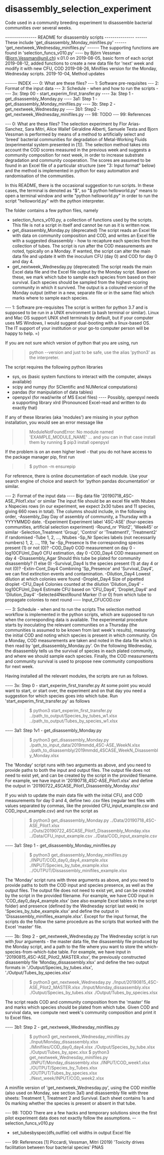 # disassembly_selection_experiment
Code used in a community breeding experiment to disassemble bacterial communities over several weeks.

---------------- README for disassembly scripts ---------------
------ These include 'get_disassembly_Monday_minifiles.py'
------               'get_nextweek_Wednesday_minifiles.py'
------ The supporting functions are found in 'selection_funcs_v010.py'
---- by Björn Vessman (Bjorn.Vessman@unil.ch)
v.01.0 on 2019-08-05, basic form of each script
          2019-08-12, added functions to create a new data file for 'next' week and
                      modify it with new CFU, COD
          2019-08-26, Minifiles version for the Monday, Wednesday scripts.
          2019-10-04, Method updates



------ INDEX
--- 0: What are these files?
--- 1: Software pre-requisites
--- 2: Format of the input data
--- 3: Schedule - when and how to run the scripts
---- 3x: Step 00 - start_experim_first_transfer.py
---- 3a: Step 1  - get_disassembly_Monday.py
---- 3a1: Step 1 - get_disassembly_Monday_minifiles.py
---- 3b: Step 2  - get_nextweek_Wednesday.py
---- 3b1: Step2  - get_nextweek_Wednesday_minifiles.py
--- 98: TODO
--- 99: References


--- 0: What are these files?
The selection experiment by Flor Arias-Sanchez, Sara Mitri, Alice Wallef Géraldine Alberti, Samuele Testa and Bjorn Vessman is performed by means of a method to artificially select and 'breed' bacterial communities for degradation of Metal-Working Fluids (experimental system presented in [1]). The selection method takes into account the COD scores measured in the previous week and suggests a community composition for next week, in order to increase substrate degradation and community cooperation. The scores are assumed to be found in an Excel file of a particular structure (see "3: Input format" below) and the method is implemented in python for easy automation and randomisation of the communities.

In this README, there is the occasional suggestion to run scripts. In these cases, the terminal is denoted as "$", so "$ python helloworld.py" means to open a terminal window and write "python helloworld.py" in order to run the script "helloworld.py" with the python interpreter.

The folder contains a few python files, namely
- selection_funcs_v010.py, a collection of functions used by the scripts.
  This file is not a script in itself and cannot be run as it is written now.
- get_disassembly_Monday.py (deprecated)
  The script reads an Excel file with data on community composition and COD, and
  writes an Excel file with a suggested disassembly - how to recapture each species
  from the collection of tubes. The script is run after the COD measurements are noted,
  typically on a Monday. If wanted, the script can alter the main data file and update it
  with the inoculum CFU (day 0) and COD for day 0 and day 4.
- get_nextweek_Wednesday.py (deprecated)
  The script reads the main Excel data file and the Excel file output by the Monday script. Based on these, we mark which tube to sample each species from based on their survival. Each species should be sampled from the highest-scoring community in which it survived. The output is a coloured version of the Monday output (either in a new, separate file or in the same file) which marks where to sample each species.

--- 1: Software pre-requisites
The script is written for python 3.7 and is supposed to be run in a UNIX environment (a bash terminal or similar). Linux and Mac OS support UNIX shell terminals by default, but if your computer uses MS Windows, I would suggest dual-booting with a linux-based OS. The IT support of your institution or your go-to computer person will be happy to help. =)

If you are not sure which version of python that you are using, run
>> python --version
and just to be safe, use the alias 'python3' as the interpreter.

The script requires the following python libraries
- sys, os (basic system functions to interact with the computer, always available)
- scipy and numpy (for SCIentific and NUMerical computations)
- pandas (for manipulation of data tables)
- openpyxl (for read/write of MS Excel files)
---- Possibly, openpyxl needs a supporting library xlrd (Pronounced Excel-read and written to do exactly that)

If any of these libraries (aka 'modules') are missing in your python installation, you would see an error message like
>> ModuleNotFoundError: No module named 'EXAMPLE_MODULE_NAME'
... and you can in that case install them by running
>> $ pip3 install openpyxl

If the problem is on an even higher level - that you do not have access to the package manager pip, first run
>> $ python -m ensurepip

For reference, there is online documentation of each module. Use your search engine of choice and search for 'python pandas documentation' or similar.


--- 2: Format of the input data
---- Big data file '20190718_4SC-ASE_Pilot1.xlsx' or similar
The input file should be an excel file with Ntubes x Nspecies rows (in our experiment, we expect 2x30 tubes and 11 species, giving 660 rows in total). The columns should include, in the following order,
-Assembly_Day          Day of assembly of community, a Thursday with a YYYYMMDD date.
-Experiment            Experiment label '4SC-ASE' (four-species communities, artificial selection experiment)
-Round_nr             'Pilot2', 'Week45' or similar
-Selection_Treatment  'Group', 'Control' or 'Treatment1', 'Treatment2' if randomised
-Tube                  1, 2, ..., Ntubes
-Sp_Nr                 Species labels (not necessarily numbers) 1, 2, ..., 119, 1w
-Sp_Presence           Is the corresponding species present (1) or not (0)?
-COD_Day0              COD measurement on day 0
-log10CFUml_Day0       CFU estimation, day 0
-COD_Day4              COD measurement on day 4
-Disassembly_Agar      Should this tube be plated for community disassembly? (1 else 0)
-Survival_Day4         Is the species present (1) at day 4 or not (0)?
-Extin-Cont_Day4       Combining 'Sp_Presence' and 'Survival_Day4', we can find extinction events and contamination.
-Dilution_Day4         Lowest dilution at which colonies were found
-Droplet_Day4          Size of pipetted droplet
-CFU_Day4              Colonies counted at the dilution 'Dilution_Day4'
-log10CFUml_Day4       Estimate CFU based on 'CFU_Day4', 'Droplet_Day4' and 'Dilution_Day4'
-Selected4NextRound    Marker (1 or 0) from which tube to propagate colonies to next round
---- Input_CFUCOD.csv

--- 3: Schedule - when and to run the scripts
The selection method workflow is implemented in the python scripts, which are supposed to run when the corresponding data is available. The experimental procedure starts by inoculating the relevant communities on a Thursday (the communities is assumed to be known from last week's results), measuring the initial COD and noting which species is present in which community. On a Monday, COD measurements are taken and noted in the data file which is then read by 'get_disassembly_Monday.py'. On the following Wednesday, the disassembly tells us the survival of species in each plated community, and where we should sample each species. Finally, the COD measurements and community survival is used to propose new community compositions for next week.

Having installed all the relevant modules, the scripts are run as follows.

---- 3x: Step 0 - start_experim_first_transfer.py
At some point you would want to start, or start over, the experiment and on that day you need a suggestion for which species goes into which tube. Run 'start_experim_first_transfer.py' as follows
>> $ python3 start_experim_first_transfer.py ../path_to_output/Species_by_tubes_w1.xlsx ../path_to_output/Tubes_by_species_w1.xlsx

---- 3a1: Step 1v1 - get_disassembly_Monday.py
>> $ python3 get_disassembly_Monday.py ./path_to_input_data/2019mmdd_4SC-ASE_WeekN.xlsx ./path_to_disassembly/2019mmdd_4SCASE_WeekN_Disassembly_Monday.xlsx

The 'Monday' script runs with two arguments as above, and you need to provide paths to both the input and output files. The output file does not need to exist yet, and can be created by the script in the provided filename. For example, we have input in '20190718_4SC-ASE_Pilot1.xlsx' and define the output in '20190722_4SCASE_Pilot1_Disassembly_Monday.xlsx'

If you wish to update the main data file with the initial CFU, and COD measurements for day 0 and 4, define two .csv files (regular text files with values separated by commas, like the provided CFU_input_example.csv and COD_input_example.csv) and run the script as
>> $ python3 get_disassembly_Monday.py ../Data/20190718_4SC-ASE_Pilot1.xlsx ../Outs/20190722_4SCASE_Pilot1_Disassembly_Monday.xlsx ../Data/CFU_input_example.csv ../Data/COD_input_example.csv

---- 3a1: Step 1 - get_disassembly_Monday_minifiles.py
>> $ python3 get_disassembly_Monday_minifiles.py ./INPUT/COD_day0_day4_example.xlsx ./INPUT/Species_by_tube_example.xlsx ../OUTPUT/Dissassembly_minifiles_example.xlsx

The 'Monday' script runs with three arguments as above, and you need to provide paths to both the COD input and species presence, as well as the output files. The output file does not need to exist yet, and can be created by the script in the provided filename. For example, we have COD input in 'COD_day0_day4_example.xlsx' (see also example Excel tables in the script folder) and presence (defined by the Wednesday script last week) in 'Species_by_tube_example.xlsx' and define the output in 'Dissassembly_minifiles_example.xlsx'. Except for the input format, the scripts do the follow the same procedure as the scripts that worked with the Excel 'master' file.

---- 3b: Step 2 - get_nextweek_Wednesday.py
The Wednesday script is run with _four_ arguments - the master data file, the disassembly file produced by the Monday script, and a path to the file where you want to store the which-species-from-which-tube table. For example, we have input in '20190815_4SC-ASE_Pilot2_MASTER.xlsx', the previously constructed disassembly file 'Monday_dissassembly.xlsx' and define the two output formats in './Output/Species_by_tubes.xlsx', './Output/Tubes_by_species.xlsx'
>> $ python3 get_nextweek_Wednesday.py ./Input/20190815_4SC-ASE_Pilot2_MASTER.xlsx ./Input/Monday_dissassembly.xlsx ./Output/Species_by_tubes.xlsx ./Output/Tubes_by_species.xlsx

The script reads COD and community composition from the 'master' file and marks which species should be plated from which tube. Given COD and survival data, we compute next week's community composition and print it to Excel files. 

---- 3b1: Step 2 - get_nextweek_Wednesday_minifiles.py
>> $ python3 get_nextweek_Wednesday_minifiles.py ./Input/Monday_dissassembly.xlsx ./Minifiles/COD_day0_day4.xlsx ./Output/Species_by_tube.xlsx ./Output/Tubes_by_spec.xlsx
>> $ python3 get_nextweek_Wednesday_minifiles.py ./INPUT/Monday_disassembly.xlsx ./INPUT/COD_week1.xlsx ./OUTPUT/Species_by_Tubes.xlsx ./OUTPUT/Tubes_by_species.xlsx ./Next_week/INPUT/COD_week2.xlsx


A minifile version of 'get_nextweek_Wednesday.py', using the COD minifile (also used on Monday, see section 3a1) and disassembly file with three sheets: Treatment 1, Treatment 2 and Survival. Each sheet contains 1s and 0s marking whether the species is present or absent in that tube.



--- 98: TODO
There are a few hacks and temporary solutions since the first pilot experiment data does not exactly follow the assumptions.
-- selection_funcs_v010.py
- set_tubesbyspec(dfs,outfile)
cell widths in output Excel file



--- 99: References
[1] Piccardi, Vessman, Mitri (2019) 'Toxicity drives facilitation between four bacterial species' PNAS

